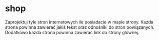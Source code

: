 # shop
Zaprojektuj tyle stron internetowych ile posiadacie w mapie strony. 
Każda strona powinna zawierać jakiś tekst oraz odnośniki do stron powiązanych. 
Dodatkowo każda strona powinna zawierać link do strony głównej.
